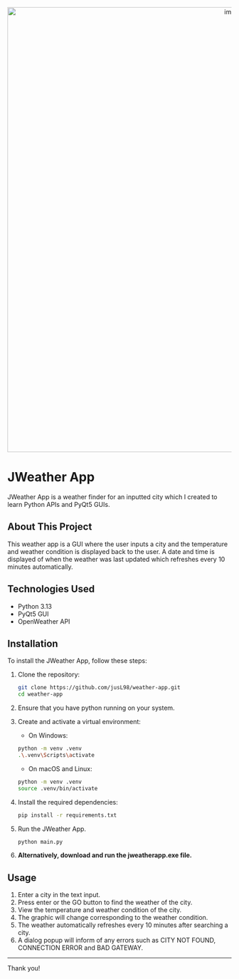 <p align="center">
   <img width="1000" alt="image" src="https://github.com/user-attachments/assets/dac223ea-5b3e-4b80-8282-c6b6cd95671c"/>
</p>

# JWeather App
JWeather App is a weather finder for an inputted city which I created to learn Python APIs and PyQt5 GUIs.

## About This Project
This weather app is a GUI where the user inputs a city and the temperature and weather condition is displayed back to the user. A date and time is displayed of when the weather was last updated which refreshes every 10 minutes automatically.

## Technologies Used
- Python 3.13
- PyQt5 GUI
- OpenWeather API

## Installation
To install the JWeather App, follow these steps:

1. Clone the repository:

   ```bash
   git clone https://github.com/jusL98/weather-app.git
   cd weather-app
   ```

2. Ensure that you have python running on your system.

3. Create and activate a virtual environment:
   - On Windows:

   ```bash
   python -m venv .venv
   .\.venv\Scripts\activate
   ```

   - On macOS and Linux:
   
   ```bash
   python -m venv .venv
   source .venv/bin/activate
   ```

4. Install the required dependencies:

   ```bash
   pip install -r requirements.txt 
   ```

5. Run the JWeather App.
   ```bash
   python main.py
   ```

6. **Alternatively, download and run the jweatherapp.exe file.**

## Usage
1. Enter a city in the text input.
2. Press enter or the GO button to find the weather of the city.
3. View the temperature and weather condition of the city.
4. The graphic will change corresponding to the weather condition.
5. The weather automatically refreshes every 10 minutes after searching a city.
6. A dialog popup will inform of any errors such as CITY NOT FOUND, CONNECTION ERROR and BAD GATEWAY.

---

Thank you!
